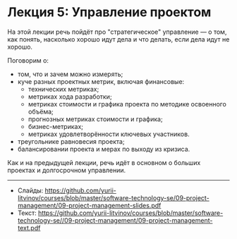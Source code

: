 # Лекция 5: Управление проектом

На этой лекции речь пойдёт про "стратегическое" управление — о том, как понять, насколько хорошо идут дела и что делать, если дела идут не хорошо.

Поговорим о:

- том, что и зачем можно измерять;
- куче разных проектных метрик, включая финансовые:
  - технических метриках;
  - метриках хода разработки;
  - метриках стоимости и графика проекта по методике освоенного объёма;
  - прогнозных метриках стоимости и графика;
  - бизнес-метриках;
  - метриках удовлетворённости ключевых участников.
- треугольнике равновесия проекта;
- балансировании проекта и мерах по выходу из кризиса.

Как и на предыдущей лекции, речь идёт в основном о больших проектах и долгосрочном управлении.

---

- Слайды: https://github.com/yurii-litvinov/courses/blob/master/software-technology-se/09-project-management/09-project-management-slides.pdf
- Текст: https://github.com/yurii-litvinov/courses/blob/master/software-technology-se//09-project-management/09-project-management-text.pdf